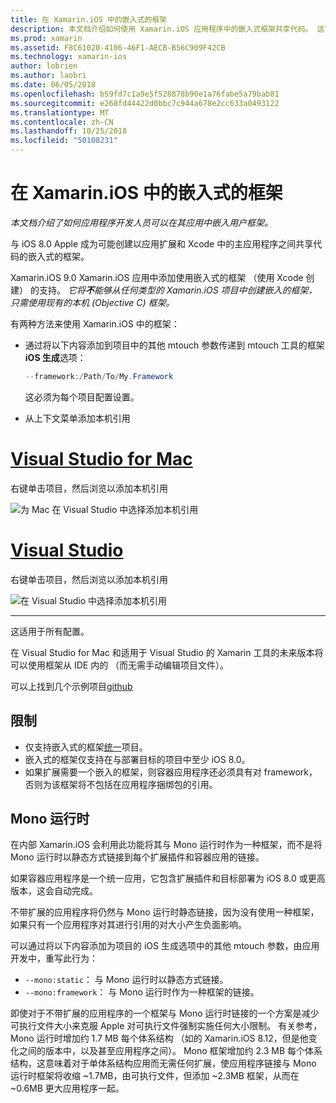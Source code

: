 ```yaml
---
title: 在 Xamarin.iOS 中的嵌入式的框架
description: 本文档介绍如何使用 Xamarin.iOS 应用程序中的嵌入式框架共享代码。 这可以使用 mtouch 工具或本机引用。
ms.prod: xamarin
ms.assetid: F8C61020-4106-46F1-AECB-B56C909F42CB
ms.technology: xamarin-ios
author: lobrien
ms.author: laobri
ms.date: 06/05/2018
ms.openlocfilehash: b59fd7c1a9e5f528878b90e1a76fabe5a79bab81
ms.sourcegitcommit: e268fd44422d0bbc7c944a678e2cc633a0493122
ms.translationtype: MT
ms.contentlocale: zh-CN
ms.lasthandoff: 10/25/2018
ms.locfileid: "50108231"
---
```

# <a name="embedded-frameworks-in-xamarinios"></a>在 Xamarin.iOS 中的嵌入式的框架

_本文档介绍了如何应用程序开发人员可以在其应用中嵌入用户框架。_

与 iOS 8.0 Apple 成为可能创建以应用扩展和 Xcode 中的主应用程序之间共享代码的嵌入式的框架。

Xamarin.iOS 9.0 Xamarin.iOS 应用中添加使用嵌入式的框架 （使用 Xcode 创建） 的支持。 *它将**不**能够从任何类型的 Xamarin.iOS 项目中创建嵌入的框架，只需使用现有的本机 (Objective C) 框架。*

有两种方法来使用 Xamarin.iOS 中的框架：

- 通过将以下内容添加到项目中的其他 mtouch 参数传递到 mtouch 工具的框架**iOS 生成**选项：

  ```csharp
  --framework:/Path/To/My.Framework
  ```

  这必须为每个项目配置设置。

- 从上下文菜单添加本机引用

# <a name="visual-studio-for-mactabmacos"></a>[Visual Studio for Mac](#tab/macos)

右键单击项目，然后浏览以添加本机引用

![](embedded-frameworks-images/xam-native-refs.png "为 Mac 在 Visual Studio 中选择添加本机引用")

# <a name="visual-studiotabwindows"></a>[Visual Studio](#tab/windows)

右键单击项目，然后浏览以添加本机引用

![](embedded-frameworks-images/vs-native-refs.png "在 Visual Studio 中选择添加本机引用")

-----

  这适用于所有配置。

在 Visual Studio for Mac 和适用于 Visual Studio 的 Xamarin 工具的未来版本将可以使用框架从 IDE 内的 （而无需手动编辑项目文件）。

可以上找到几个示例项目[github](https://github.com/rolfbjarne/embedded-frameworks)

## <a name="limitations"></a>限制

- 仅支持嵌入式的框架[统一](~/cross-platform/macios/unified/index.md)项目。
- 嵌入式的框架仅支持在与部署目标的项目中至少 iOS 8.0。
- 如果扩展需要一个嵌入的框架，则容器应用程序还必须具有对 framework，否则为该框架将不包括在应用程序捆绑包的引用。

## <a name="the-mono-runtime"></a>Mono 运行时

在内部 Xamarin.iOS 会利用此功能将其与 Mono 运行时作为一种框架，而不是将 Mono 运行时以静态方式链接到每个扩展插件和容器应用的链接。

如果容器应用程序是一个统一应用，它包含扩展插件和目标部署为 iOS 8.0 或更高版本，这会自动完成。

不带扩展的应用程序将仍然与 Mono 运行时静态链接，因为没有使用一种框架，如果只有一个应用程序对其进行引用的对大小产生负面影响。

可以通过将以下内容添加为项目的 iOS 生成选项中的其他 mtouch 参数，由应用开发中，重写此行为：

- `--mono:static`： 与 Mono 运行时以静态方式链接。
- `--mono:framework`： 与 Mono 运行时作为一种框架的链接。

即使对于不带扩展的应用程序的一个框架与 Mono 运行时链接的一个方案是减少可执行文件大小来克服 Apple 对可执行文件强制实施任何大小限制。 有关参考，Mono 运行时增加约 1.7 MB 每个体系结构 （如的 Xamarin.iOS 8.12，但是他变化之间的版本中，以及甚至应用程序之间）。 Mono 框架增加约 2.3 MB 每个体系结构，这意味着对于单体系结构应用而无需任何扩展，使应用程序链接与 Mono 运行时框架将收缩 ~1.7MB，由可执行文件，但添加 ~2.3MB 框架，从而在 ~0.6MB 更大应用程序一起。


